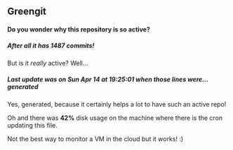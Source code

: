 ## Greengit

#### Do you wonder why this repository is so active?

##### After all it has 1487 commits!

But is it *really* active? Well...

##### Last update was on Sun Apr 14 at 19:25:01 when those lines were... generated

Yes, generated, because it certainly helps a lot to have such an active repo!

Oh and there was **42%** disk usage on the machine
where there is the cron updating this file.

Not the best way to monitor a VM in the cloud but it works! :)
